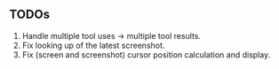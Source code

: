 ## TODOs

1. Handle multiple tool uses -> multiple tool results.
2. Fix looking up of the latest screenshot.
3. Fix (screen and screenshot) cursor position calculation and display.